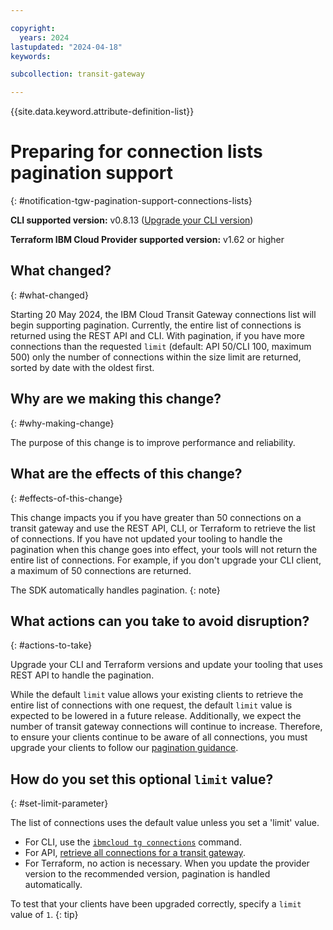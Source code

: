 ```yaml
---

copyright:
  years: 2024
lastupdated: "2024-04-18"
keywords:

subcollection: transit-gateway

---
```


{{site.data.keyword.attribute-definition-list}}

# Preparing for connection lists pagination support
{: #notification-tgw-pagination-support-connections-lists}

**CLI supported version:** v0.8.13 ([Upgrade your CLI version](/docs/cli?topic=cli-ibmcloud_commands_settings#ibmcloud_plugin_update))

**Terraform IBM Cloud Provider supported version:** v1.62 or higher

## What changed?
{: #what-changed}

Starting 20 May 2024, the IBM Cloud Transit Gateway connections list will begin supporting pagination. Currently, the entire list of connections is returned using the REST API and CLI. With pagination, if you have more connections than the requested `limit` (default: API 50/CLI 100, maximum 500) only the number of connections within the size limit are returned, sorted by date with the oldest first.

## Why are we making this change?
{: #why-making-change}

The purpose of this change is to improve performance and reliability.

## What are the effects of this change?
{: #effects-of-this-change}

This change impacts you if you have greater than 50 connections on a transit gateway and use the REST API, CLI, or Terraform to retrieve the list of connections. If you have not updated your tooling to handle the pagination when this change goes into effect, your tools will not return the entire list of connections. For example, if you don't upgrade your CLI client, a maximum of 50 connections are returned.

The SDK automatically handles pagination.
{: note}

## What actions can you take to avoid disruption?
{: #actions-to-take}

Upgrade your CLI and Terraform versions and update your tooling that uses REST API to handle the pagination.

While the default `limit` value allows your existing clients to retrieve the entire list of connections with one request, the default `limit` value is expected to be lowered in a future release. Additionally, we expect the number of transit gateway connections will continue to increase. Therefore, to ensure your clients continue to be aware of all connections, you must upgrade your clients to follow our [pagination guidance](/apidocs/transit-gateway#api-pagination).

## How do you set this optional `limit` value?
{: #set-limit-parameter}

The list of connections uses the default value unless you set a 'limit' value.

* For CLI, use the [`ibmcloud tg connections`](/docs/transit-gateway?topic=transit-gateway-transit-gateway-cli#list-connections) command.
* For API, [retrieve all connections for a transit gateway](/apidocs/transit-gateway#list-connections).
* For Terraform, no action is necessary. When you update the provider version to the recommended version, pagination is handled automatically.

 To test that your clients have been upgraded correctly, specify a `limit` value of `1`.
 {: tip}
